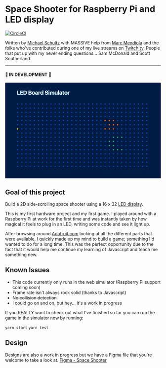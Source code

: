 # Space Shooter for Raspberry Pi and LED display
[![CircleCI](https://circleci.com/gh/michaelwschultz/space-shooter-led.svg?style=svg)](https://circleci.com/gh/michaelwschultz/space-shooter-led)

Written by [Michael Schultz](http://twitter.com/michaelschultz) with MASSIVE help from [Marc Mendiola](http://twitter.com/codemookie) and the folks who've contributed during one of my live streams on [Twitch.tv](https://www.twitch.tv/idigg). People that put up with my never ending questions... Sam McDonald and Scott Southerland.

---
#### 🚧 IN DEVELOPMENT 🚧
![screenshot](https://raw.githubusercontent.com/michaelwschultz/Space-Shooter-LED/master/screenshot.png)

## Goal of this project
Build a 2D side-scrolling space shooter using a 16 x 32 [LED display](https://www.adafruit.com/products/420).

This is my first hardware project and my first game. I played around with a Raspberry Pi at work for the first time and was instantly taken by how magical it feels to plug in an LED, writing some code and see it light up.

After browsing around [Adafruit.com](http://adafruit.com) looking at all the different parts that were available, I quickly made up my mind to build a game; something I'd wanted to do for a long time. This was the perfect opportunity due to the fact that it would help me continue my learning of Javascript and teach me something new.

## Known Issues
- This code currently only runs in the web simulator (Raspberry Pi support coming soon)
- Frame rate isn't always rock solid (thanks to Javascript)
- ~~No collision detection~~
- I could go on and on, but hey... it's a work in progress

If you REALLY want to check out what I've finished so far you can run the game in the simulator now by running:

`yarn start`
`yarn test`

## Design
Designs are also a work in progress but we have a Figma file that you're welcome to take a look at.
[Figma - Space Shooter](https://www.figma.com/file/ZdafTZipsZgCy0pVW7ywhoDz/LED-screen?node-id=0%3A1)
